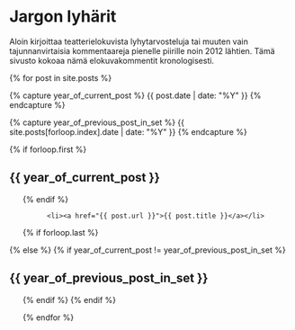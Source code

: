 # Jargon lyhärit

Aloin kirjoittaa teatterielokuvista lyhytarvosteluja tai muuten vain tajunnanvirtaisia kommentaareja pienelle piirille noin 2012 lähtien. Tämä sivusto kokoaa nämä elokuvakommentit kronologisesti.

{% for post in site.posts %}

  {% capture year_of_current_post %}
  {{ post.date | date: "%Y" }}
  {% endcapture %}

  {% capture year_of_previous_post_in_set %}
  {{ site.posts[forloop.index].date | date: "%Y" }}
  {% endcapture %}

  {% if forloop.first %}
  <h2>{{ year_of_current_post }}</h2>
  <ol reversed="true">
  {% endif %}

          <li><a href="{{ post.url }}">{{ post.title }}</a></li>

  {% if forloop.last %}
  </ol>
  {% else %}
  {% if year_of_current_post != year_of_previous_post_in_set %}
  </ol>

  <h2>{{ year_of_previous_post_in_set }}</h2>
  <ol reversed="true">
  {% endif %}
  {% endif %}

{% endfor %}
